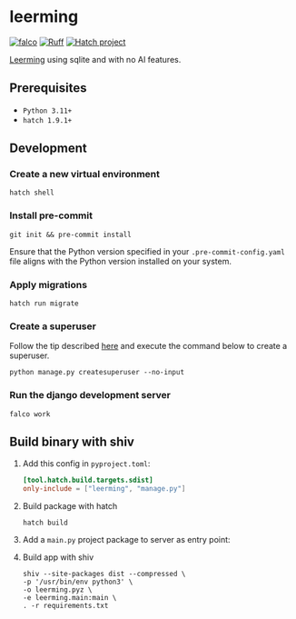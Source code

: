 # leerming

[![falco](https://img.shields.io/badge/built%20with-falco-success)](https://github.com/Tobi-De/falco)
[![Ruff](https://img.shields.io/endpoint?url=https://raw.githubusercontent.com/astral-sh/ruff/main/assets/badge/v2.json)](https://github.com/astral-sh/ruff)
[![Hatch project](https://img.shields.io/badge/%F0%9F%A5%9A-Hatch-4051b5.svg)](https://github.com/pypa/hatch)

[Leerming](github.com/tobi-de/leerming) using sqlite and with no AI features.

## Prerequisites

- `Python 3.11+`
- `hatch 1.9.1+`

## Development

### Create a new virtual environment

```shell
hatch shell
```

### Install pre-commit

```shell
git init && pre-commit install
```

Ensure that the Python version specified in your `.pre-commit-config.yaml` file aligns with the Python version installed on your system.

### Apply migrations

```shell
hatch run migrate
```

### Create a superuser

Follow the tip described [here](https://falco.oluwatobi.dev/guides/tips_and_extra.html#create-superuser-from-environment-variables) and execute the command below to create a superuser.

```shell
python manage.py createsuperuser --no-input
```

### Run the django development server

```shell
falco work
```

## Build binary with shiv

1. Add this config in `pyproject.toml`:

    ```toml
    [tool.hatch.build.targets.sdist]
    only-include = ["leerming", "manage.py"]
    ```

2. Build package with hatch

    ```shell
    hatch build
    ```

3. Add a `main.py` project package to server as entry point:

4. Build app with shiv 

    ```shell
    shiv --site-packages dist --compressed \
    -p '/usr/bin/env python3' \
    -o leerming.pyz \
    -e leerming.main:main \
    . -r requirements.txt
    ```